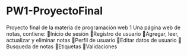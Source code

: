 # PW1-ProyectoFinal
Proyecto final de la materia de programación web 1
Una página web de notas, contiene:
    🤍Inicio de sesión
    🤍Registro de usuario
    🤍Agregar, leer, actualizar y eliminar notas 
    🤍Perfil de usuario
    🤍Editar datos de usuario
    🤍Busqueda de notas
    🤍Etiquetas
    🤍Validaciones

